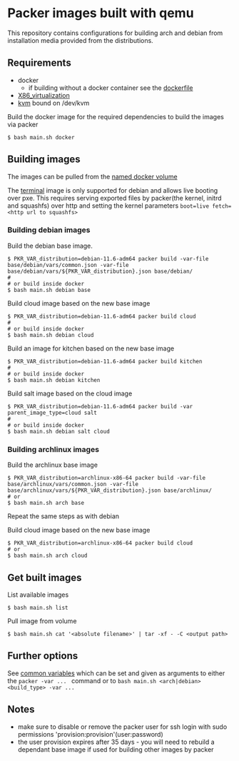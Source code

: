 # Packer images built with qemu

This repository contains configurations for building arch and debian from installation media provided from the distributions.

## Requirements

* docker
  * if building without a docker container see the [dockerfile](Dockerfile)
* [X86_virtualization](https://en.wikipedia.org/wiki/X86_virtualization)
* [kvm](https://en.wikipedia.org/wiki/Kernel-based_Virtual_Machine) bound on /dev/kvm


Build the docker image for the required dependencies to build the images via packer

    $ bash main.sh docker


## Building images
The images can be pulled from the [named docker volume](#get-built-images)

The [terminal](./terminal/main.json) image is only supported for debian and
allows live booting over pxe. This requires serving exported files by
packer(the kernel, initrd and squashfs) over http and setting the kernel parameters
`boot=live fetch=<http url to squashfs>`


### Building debian images

Build the debian base image.

    $ PKR_VAR_distribution=debian-11.6-adm64 packer build -var-file base/debian/vars/common.json -var-file base/debian/vars/${PKR_VAR_distribution}.json base/debian/
    #
    # or build inside docker
    $ bash main.sh debian base


Build cloud image based on the new base image

    $ PKR_VAR_distribution=debian-11.6-adm64 packer build cloud
    #
    # or build inside docker
    $ bash main.sh debian cloud


Build an image for kitchen based on the new base image

    $ PKR_VAR_distribution=debian-11.6-adm64 packer build kitchen
    #
    # or build inside docker
    $ bash main.sh debian kitchen


Build salt image based on the cloud image

    $ PKR_VAR_distribution=debian-11.6-adm64 packer build -var parent_image_type=cloud salt
    #
    # or build inside docker
    $ bash main.sh debian salt cloud


### Building archlinux images


Build the archlinux base image

    $ PKR_VAR_distribution=archlinux-x86-64 packer build -var-file base/archlinux/vars/common.json -var-file base/archlinux/vars/${PKR_VAR_distribution}.json base/archlinux/
    # or
    $ bash main.sh arch base


Repeat the same steps as with debian

Build cloud image based on the new base image

    $ PKR_VAR_distribution=archlinux-x86-64 packer build cloud
    # or
    $ bash main.sh arch cloud


## Get built images


List available images

    $ bash main.sh list


Pull image from volume

    $ bash main.sh cat '<absolute filename>' | tar -xf - -C <output path>


## Further options

See [common variables](./files/common.pkr.hcl) which can be set and given as arguments to either the `packer -var ... ` command or to  `bash main.sh <arch|debian> <build_type> -var ...`

## Notes

* make sure to disable or remove the packer user for ssh login with sudo permissions 'provision:provision'(user:password)
* the user provision expires after 35 days - you will need to rebuild a dependant base image if used for building other images by packer
